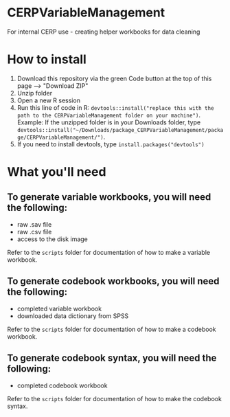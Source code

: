 # CERPVariableManagement
For internal CERP use - creating helper workbooks for data cleaning

# How to install
1. Download this repository via the green Code button at the top of this page --> "Download ZIP"
2. Unzip folder
3. Open a new R session
4. Run this line of code in R: `devtools::install("replace this with the path to the CERPVariableManagement folder on your machine")`. Example: If the unzipped folder is in your Downloads folder, type `devtools::install("~/Downloads/package_CERPVariableManagement/package/CERPVariableManagement/")`.
6. If you need to install devtools, type `install.packages("devtools")`

# What you'll need
## To generate variable workbooks, you will need the following:
* raw .sav file
* raw .csv file
* access to the disk image

Refer to the `scripts` folder for documentation of how to make a variable workbook.

## To generate codebook workbooks, you will need the following:
* completed variable workbook
* downloaded data dictionary from SPSS

Refer to the `scripts` folder for documentation of how to make a codebook workbook.

## To generate codebook syntax, you will need the following:
* completed codebook workbook

Refer to the `scripts` folder for documentation of how to make the codebook syntax.
